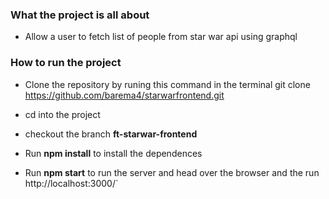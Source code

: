 ### What the project is all about
* Allow a user to fetch list of people from star war api using graphql

### How to run the project
* Clone the repository by runing this command in the terminal git clone https://github.com/barema4/starwarfrontend.git

* cd into the project

* checkout the branch **ft-starwar-frontend**

* Run **npm install**  to install the dependences

* Run **npm start** to run the server and head over the browser and the run http://localhost:3000/` 

